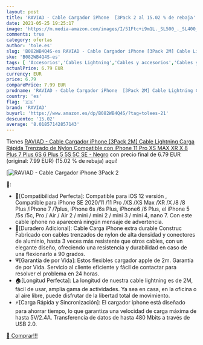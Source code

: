 ```yaml
---
layout: post
title: 'RAVIAD - Cable Cargador iPhone  [3Pack 2 al 15.02 % de rebaja'
date: 2021-05-25 19:25:17
image: 'https://m.media-amazon.com/images/I/51Ftc+i9m1L._SL500_._SL400_.jpg'
comments: true
category: ofertas
author: 'tole.es'
slug: 'B082WB4Q4S-es RAVIAD - Cable Cargador iPhone [3Pack 2M] Cable Lightning...'
sku: 'B082WB4Q4S-es'
tags: [ 'Accesorios','Cables Lightning','Cables y accesorios','Cables y conectores','Informática','iphone','raviad', ]
actualPrice: 6.79 EUR
currency: EUR
price: 6.79
comparePrice: 7.99 EUR
prodname: 'RAVIAD - Cable Cargador iPhone  [3Pack 2M] Cable Lightning Carga Rápida Trenzado de Nylon Compatible con iPhone 11 Pro XS MAX XR X 8 Plus 7 Plus 6S 6 Plus 5 5S 5C SE - Negro'
country: 'es'
flag: '🇪🇸'
brand: 'RAVIAD'
buyurl: 'https://www.amazon.es/dp/B082WB4Q4S/?tag=tolees-21'
descuento: '15.02'
average: '8.01857142857143'
---
```


Tienes [RAVIAD - Cable Cargador iPhone  [3Pack 2M] Cable Lightning Carga Rápida Trenzado de Nylon Compatible con iPhone 11 Pro XS MAX XR X 8 Plus 7 Plus 6S 6 Plus 5 5S 5C SE - Negro](https://www.amazon.es/dp/B082WB4Q4S/?tag=tolees-21) con precio final de  6.79 EUR (original: 7.99 EUR) (15.02 %  de rebaja) aqui!

[![RAVIAD - Cable Cargador iPhone  [3Pack 2](https://m.media-amazon.com/images/I/51Ftc+i9m1L._SL500_._SL400_.jpg)](https://www.amazon.es/dp/B082WB4Q4S/?tag=tolees-21)

🔎:

- 📱[Compatibilidad Perfecta]: Compatible para iOS 12 versión , Compatible para iPhone SE 2020/11 /11 Pro /XS /XS Max /XR /X /8 /8 Plus /iPhone 7 /7plus, iPhone 6s /6s Plus, iPhone6 /6 Plus, el iPhone 5 /5s /5c, Pro / Air / Air 2 / mini / mini 2 / mini 3 / mini 4, nano 7. Con este cable iphone no aparecerá ningún mensaje de advertencia.
- 💪[Duradero Adicional]: Cable Carga iPhone extra durable Construc Fabricado con cables trenzados de nylon de alta densidad y conectores de aluminio, hasta 3 veces más resistente que otros cables, con un elegante diseño, ofreciendo una resistencia y durabilidad en caso de una flexionarlo a 90 grados.
- 💗[Garantía de por Vida]: Estos flexibles cargador apple de 2m. Garantía de por Vida. Servicio al cliente eficiente y fácil de contactar para resolver el problema en 24 horas.
- 🏠[Longitud Perfecta]: La longitud de nuestra cable lightning es de 2M, fácil de usar, amplia gama de actividades. Ya sea en casa, en la oficina o al aire libre, puede disfrutar de la libertad total de movimiento.
- ⚡[Carga Rápida y Sincronización]: El cargador iphone está diseñado para ahorrar tiempo, lo que garantiza una velocidad de carga máxima de hasta 5V/2.4A. Transferencia de datos de hasta 480 Mbits a través de USB 2.0.

[🛒 Comprar!!!](https://www.amazon.es/dp/B082WB4Q4S/?tag=tolees-21)
